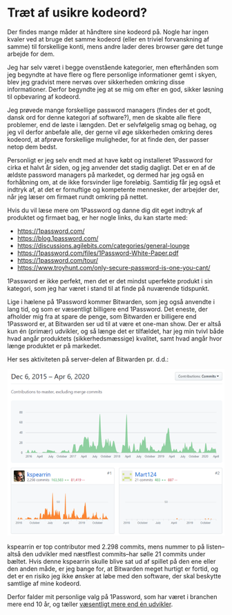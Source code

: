 <!--
	date: 2020-02-10
	excerpt: I en digital tidsalder, hvor vores liv er fyldt med onlinekonti, er sikkerhed afgørende. Denne post dykker ned i forfatterens personlige rejse gennem et hav af password managers og lander sikkert på 1Password som den ultimative løsning. Med fokus på brugervenlighed, sikkerhed og firmaets lange historie, argumenterer jeg for, hvorfor 1Password er det bedste valg til at beskytte dine digitale hemmeligheder.
-->

# Træt af usikre kodeord?

Der findes mange måder at håndtere sine kodeord på. Nogle har ingen kvaler ved at bruge det samme kodeord (eller en triviel forvanskning af samme) til forskellige konti, mens andre lader deres browser gøre det tunge arbejde for dem.

Jeg har selv været i begge ovenstående kategorier, men efterhånden som jeg begyndte at have flere og flere personlige informationer gemt i skyen, blev jeg gradvist mere nervøs over sikkerheden omkring disse informationer. Derfor begyndte jeg at se mig om efter en god, sikker løsning til opbevaring af kodeord.

Jeg prøvede mange forskellige password managers (findes der et godt, dansk ord for denne kategori af software?), men de skabte alle flere problemer, end de løste i længden. Det er selvfølgelig smag og behag, og jeg vil derfor anbefale alle, der gerne vil øge sikkerheden omkring deres kodeord, at afprøve forskellige muligheder, for at finde den, der passer netop dem bedst.

Personligt er jeg selv endt med at have købt og installeret 1Password for cirka et halvt år siden, og jeg anvender det stadig dagligt. Det er en af de ældste password managers på markedet, og dermed har jeg også en forhåbning om, at de ikke forsvinder lige foreløbig. Samtidig får jeg også et indtryk af, at det er fornuftige og kompetente mennesker, der arbejder der, når jeg læser om firmaet rundt omkring på nettet.

Hvis du vil læse mere om 1Password og danne dig dit eget indtryk af produktet og firmaet bag, er her nogle links, du kan starte med:

- https://1password.com/
- https://blog.1password.com/
- https://discussions.agilebits.com/categories/general-lounge
- https://1password.com/files/1Password-White-Paper.pdf
- https://1password.com/tour/
- https://www.troyhunt.com/only-secure-password-is-one-you-cant/

1Password er ikke perfekt, men det er det mindst uperfekte produkt i sin kategori, som jeg har været i stand til at finde på nuværende tidspunkt.

Lige i hælene på 1Password kommer Bitwarden, som jeg også anvendte i lang tid, og som er væsentligt billigere end 1Password. Det eneste, der afholder mig fra at spare de penge, som Bitwarden er billigere end 1Password er, at Bitwarden ser ud til at være et one-man show. Der er altså kun én (primær) udvikler, og så længe det er tilfældet, har jeg min tvivl både hvad angår produktets (sikkerhedsmæssige) kvalitet, samt hvad angår hvor længe produktet er på markedet.

Her ses aktiviteten på server-delen af Bitwarden pr. d.d.:

![Aktiviteten på server-delen af Bitwarden](img/bitwarden-activity.png)

kspearrin er top contributor med 2.298 commits, mens nummer to på listen–altså den udvikler med næstflest commits–har sølle 21 commits under bæltet. Hvis denne kspearrin skulle blive sat ud af spillet på den ene eller den anden måde, er jeg bange for, at Bitwarden meget hurtigt er fortid, og det er en risiko jeg ikke ønsker at løbe med den software, der skal beskytte samtlige af mine kodeord.

Derfor falder mit personlige valg på 1Password, som har været i branchen mere end 10 år, og tæller [væsentligt mere end én udvikler](https://1password.com/company/).
